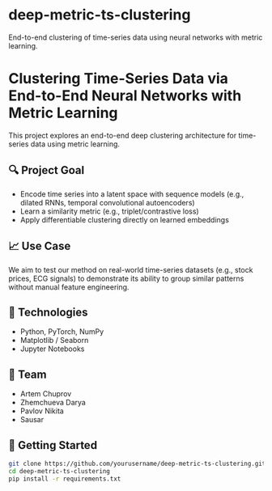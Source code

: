 # deep-metric-ts-clustering
End-to-end clustering of time-series data using neural networks with metric learning.

# Clustering Time-Series Data via End-to-End Neural Networks with Metric Learning

This project explores an end-to-end deep clustering architecture for time-series data using metric learning.

## 🔍 Project Goal

- Encode time series into a latent space with sequence models (e.g., dilated RNNs, temporal convolutional autoencoders)
- Learn a similarity metric (e.g., triplet/contrastive loss)
- Apply differentiable clustering directly on learned embeddings

## 📈 Use Case

We aim to test our method on real-world time-series datasets (e.g., stock prices, ECG signals) to demonstrate its ability to group similar patterns without manual feature engineering.

## 🧠 Technologies

- Python, PyTorch, NumPy
- Matplotlib / Seaborn
- Jupyter Notebooks

## 🧪 Team

- Artem Chuprov  
- Zhemchueva Darya  
- Pavlov Nikita  
- Sausar

## 🏁 Getting Started

```bash
git clone https://github.com/yourusername/deep-metric-ts-clustering.git
cd deep-metric-ts-clustering
pip install -r requirements.txt